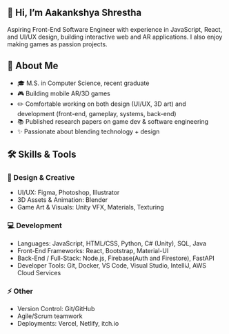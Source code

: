 ## 👋 Hi, I’m Aakankshya Shrestha
Aspiring Front-End Software Engineer with experience in JavaScript, React, and UI/UX design, building interactive web and AR applications.
I also enjoy making games as passion projects.
## 🌱 About Me
- 🎓 M.S. in Computer Science, recent graduate
- 🎮 Building mobile AR/3D games 
- ✏️ Comfortable working on both design (UI/UX, 3D art) and development (front-end, gameplay, systems, back-end)
- 📚 Published research papers on game dev & software engineering
- ✨ Passionate about blending technology + design 

## 🛠️ Skills & Tools

### 🎨 Design & Creative
- UI/UX: Figma, Photoshop, Illustrator
- 3D Assets & Animation: Blender
- Game Art & Visuals: Unity VFX, Materials, Texturing

### 💻 Development
- Languages: JavaScript, HTML/CSS, Python, C# (Unity), SQL, Java
- Front-End Frameworks: React, Bootstrap, Material-UI
- Back-End / Full-Stack: Node.js, Firebase(Auth and Firestore), FastAPI
- Developer Tools: Git, Docker, VS Code, Visual Studio, IntelliJ, AWS Cloud Services

### ⚡ Other
- Version Control: Git/GitHub
- Agile/Scrum teamwork
- Deployments: Vercel, Netlify, itch.io
